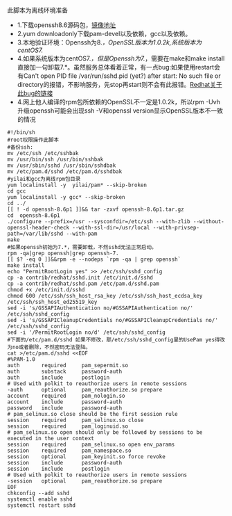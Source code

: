 此脚本为离线环境准备
- 1.下载openssh8.6源码包，[镜像地址](https://cdn.openbsd.org/pub/OpenBSD/OpenSSH/portable/)
- 2.yum downloadonly下载pam-devel以及依赖，gcc以及依赖。
- 3.本地验证环境：Openssh为8.*，OpenSSL版本为1.0.2k,系统版本为centOS7.*
- 4.如果系统版本为centOS7.*，但是Openssh为7.*，需要在make和make install直接加一句卸载7.*。虽然服务总体看着正常，有一点bug:如果使用restart会有Can't open PID file /var/run/sshd.pid (yet?) after start: No such file or directory的报错，不影响服务，先stop再start则不会有此报错。[Redhat关于此bug的链接](https://bugzilla.redhat.com/show_bug.cgi?id=1381997)
- 4.网上他人编译的rpm包所依赖的OpenSSL不一定是1.0.2k，所以rpm -Uvh 升级openssh可能会出现ssh -V和openssl version显示OpenSSL版本不一致的情况
```
#!/bin/sh
#root权限操作此脚本
#备份ssh:
mv /etc/ssh /etc/sshbak
mv /usr/bin/ssh /usr/bin/sshbak
mv /usr/sbin/sshd /usr/sbin/sshdbak
mv /etc/pam.d/sshd /etc/pam.d/sshdbak
#yilai和gcc为离线rpm包目录
yum localinstall -y  yilai/pam* --skip-broken
cd gcc
yum localinstall -y gcc* --skip-broken
cd ../
[[ ! -d openssh-8.6p1 ]]&& tar -zxvf openssh-8.6p1.tar.gz
cd  openssh-8.6p1
./configure --prefix=/usr --sysconfdir=/etc/ssh --with-zlib --without-openssl-header-check --with-ssl-dir=/usr/local --with-privsep-path=/var/lib/sshd --with-pam
make
#如果openssh初始为7.*，需要卸载，不然sshd无法正常启动。
rpm -qa|grep openssh|grep openssh-7.
[[ $? -eq 0 ]]&&rpm -e --nodeps `rpm -qa | grep openssh`
make install
echo "PermitRootLogin yes" >> /etc/ssh/sshd_config
cp -a contrib/redhat/sshd.init /etc/init.d/sshd
cp -a contrib/redhat/sshd.pam /etc/pam.d/sshd.pam
chmod +x /etc/init.d/sshd
chmod 600 /etc/ssh/ssh_host_rsa_key /etc/ssh/ssh_host_ecdsa_key /etc/ssh/ssh_host_ed25519_key 
sed -i 's/GSSAPIAuthentication no/#GSSAPIAuthentication no/' /etc/ssh/sshd_config
sed -i 's/GSSAPICleanupCredentials no/#GSSAPICleanupCredentials no/' /etc/ssh/sshd_config
sed -i '/PermitRootLogin no/d' /etc/ssh/sshd_config
#下面的/etc/pam.d/sshd 如果不修改，那/etc/ssh/sshd_config里的UsePam yes得改为no或者删除，不然密码无法登陆。
cat >/etc/pam.d/sshd <<EOF
#%PAM-1.0
auth       required     pam_sepermit.so
auth       substack     password-auth
auth       include      postlogin
# Used with polkit to reauthorize users in remote sessions
-auth      optional     pam_reauthorize.so prepare
account    required     pam_nologin.so
account    include      password-auth
password   include      password-auth
# pam_selinux.so close should be the first session rule
session    required     pam_selinux.so close
session    required     pam_loginuid.so
# pam_selinux.so open should only be followed by sessions to be executed in the user context
session    required     pam_selinux.so open env_params
session    required     pam_namespace.so
session    optional     pam_keyinit.so force revoke
session    include      password-auth
session    include      postlogin
# Used with polkit to reauthorize users in remote sessions
-session   optional     pam_reauthorize.so prepare
EOF
chkconfig --add sshd
systemctl enable sshd
systemctl restart sshd
```
